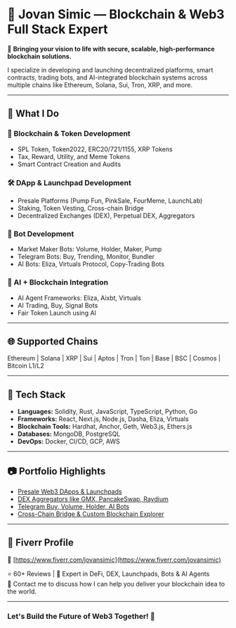 # 👋 Jovan Simic — Blockchain & Web3 Full Stack Expert

🚀 **Bringing your vision to life with secure, scalable, high-performance blockchain solutions.**

I specialize in developing and launching decentralized platforms, smart contracts, trading bots, and AI-integrated blockchain systems across multiple chains like Ethereum, Solana, Sui, Tron, XRP, and more.

---

## 🔧 What I Do

### 🧠 Blockchain & Token Development
- SPL Token, Token2022, ERC20/721/1155, XRP Tokens
- Tax, Reward, Utility, and Meme Tokens
- Smart Contract Creation and Audits

### 🛠️ DApp & Launchpad Development
- Presale Platforms (Pump Fun, PinkSale, FourMeme, LaunchLab)
- Staking, Token Vesting, Cross-chain Bridge
- Decentralized Exchanges (DEX), Perpetual DEX, Aggregators

### 🤖 Bot Development
- Market Maker Bots: Volume, Holder, Maker, Pump
- Telegram Bots: Buy, Trending, Monitor, Bundler
- AI Bots: Eliza, Virtuals Protocol, Copy-Trading Bots

### 🧠 AI + Blockchain Integration
- AI Agent Frameworks: Eliza, Aixbt, Virtuals
- AI Trading, Buy, Signal Bots
- Fair Token Launch using AI

---

## 🌐 Supported Chains

Ethereum | Solana | XRP | Sui | Aptos | Tron | Ton | Base | BSC | Cosmos | Bitcoin L1/L2

---

## 🧪 Tech Stack

- **Languages:** Solidity, Rust, JavaScript, TypeScript, Python, Go
- **Frameworks:** React, Next.js, Node.js, Dasha, Eliza, Virtuals
- **Blockchain Tools:** Hardhat, Anchor, Geth, Web3.js, Ethers.js
- **Databases:** MongoDB, PostgreSQL
- **DevOps:** Docker, CI/CD, GCP, AWS

---

## 📷 Portfolio Highlights

- [Presale Web3 DApps & Launchpads](https://www.fiverr.com/jovansimic)
- [DEX Aggregators like GMX, PancakeSwap, Raydium](https://www.fiverr.com/jovansimic)
- [Telegram Buy, Volume, Holder, AI Bots](https://www.fiverr.com/jovansimic)
- [Cross-Chain Bridge & Custom Blockchain Explorer](https://www.fiverr.com/jovansimic)

---

## 💼 Fiverr Profile

📎 [https://www.fiverr.com/jovansimic](https://www.fiverr.com/jovansimic)

⭐ 60+ Reviews | 🧠 Expert in DeFi, DEX, Launchpads, Bots & AI Agents  
📩 Contact me to discuss how I can help you deliver your blockchain idea to the world.

---

### Let's Build the Future of Web3 Together! 🔗
